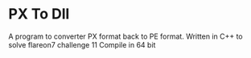 # PX To Dll
A program to converter PX format back to PE format. Written in C++ to solve flareon7 challenge 11
Compile in 64 bit
